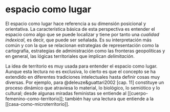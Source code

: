 # espacio como lugar
El espacio como lugar hace referencia a su dimensión posicional y orientativa. La característica básica de esta perspectiva es entender el espacio como algo que se puede localizar y tiene por tanto una *cualidad indexical*, es decir, que puede ser señalada. Es su interpretación más común y con la que se relacionan estrategias de representación como la cartografía, estrategias de administración como las fronteras geopolíticas y en general, las lógicas territoriales que implican *delimitación*. 

La idea de territorio es muy usada para entender el espacio como lugar. Aunque esta lectura no es exclusiva, lo cierto es que el concepto se ha extendido en diferentes tradiciones intelectuales hasta definir cosas muy diversas. Por ejemplo, para @deleuze&guattari2002 [cap. 11] constituye un proceso dinámico que atraviesa lo material, lo biológico, lo semiótico y lo cultural; desde algunas miradas feministas se entiende al [[cuerpo-femenino-como-territorio]]; también hay una lectura que entiende a la [[casa-como-microterritorio]].
